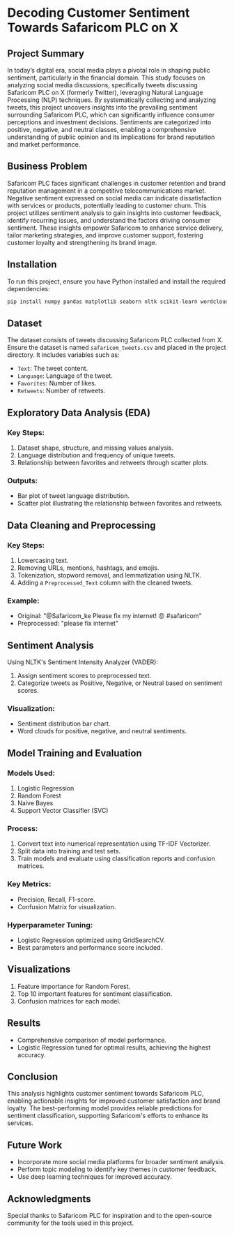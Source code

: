 # Decoding Customer Sentiment Towards Safaricom PLC on X

## Project Summary
In today’s digital era, social media plays a pivotal role in shaping public sentiment, particularly in the financial domain. This study focuses on analyzing social media discussions, specifically tweets discussing Safaricom PLC on X (formerly Twitter), leveraging Natural Language Processing (NLP) techniques. By systematically collecting and analyzing tweets, this project uncovers insights into the prevailing sentiment surrounding Safaricom PLC, which can significantly influence consumer perceptions and investment decisions. Sentiments are categorized into positive, negative, and neutral classes, enabling a comprehensive understanding of public opinion and its implications for brand reputation and market performance.

## Business Problem
Safaricom PLC faces significant challenges in customer retention and brand reputation management in a competitive telecommunications market. Negative sentiment expressed on social media can indicate dissatisfaction with services or products, potentially leading to customer churn. This project utilizes sentiment analysis to gain insights into customer feedback, identify recurring issues, and understand the factors driving consumer sentiment. These insights empower Safaricom to enhance service delivery, tailor marketing strategies, and improve customer support, fostering customer loyalty and strengthening its brand image.

## Installation
To run this project, ensure you have Python installed and install the required dependencies:

```bash
pip install numpy pandas matplotlib seaborn nltk scikit-learn wordcloud emoji
```

## Dataset
The dataset consists of tweets discussing Safaricom PLC collected from X. Ensure the dataset is named `safaricom_tweets.csv` and placed in the project directory. It includes variables such as:
- `Text`: The tweet content.
- `Language`: Language of the tweet.
- `Favorites`: Number of likes.
- `Retweets`: Number of retweets.

## Exploratory Data Analysis (EDA)
### Key Steps:
1. Dataset shape, structure, and missing values analysis.
2. Language distribution and frequency of unique tweets.
3. Relationship between favorites and retweets through scatter plots.

### Outputs:
- Bar plot of tweet language distribution.
- Scatter plot illustrating the relationship between favorites and retweets.

## Data Cleaning and Preprocessing
### Key Steps:
1. Lowercasing text.
2. Removing URLs, mentions, hashtags, and emojis.
3. Tokenization, stopword removal, and lemmatization using NLTK.
4. Adding a `Preprocessed_Text` column with the cleaned tweets.

### Example:
- Original: "@Safaricom_ke Please fix my internet! 😡 #safaricom"
- Preprocessed: "please fix internet"

## Sentiment Analysis
Using NLTK's Sentiment Intensity Analyzer (VADER):
1. Assign sentiment scores to preprocessed text.
2. Categorize tweets as Positive, Negative, or Neutral based on sentiment scores.

### Visualization:
- Sentiment distribution bar chart.
- Word clouds for positive, negative, and neutral sentiments.

## Model Training and Evaluation
### Models Used:
1. Logistic Regression
2. Random Forest
3. Naive Bayes
4. Support Vector Classifier (SVC)

### Process:
1. Convert text into numerical representation using TF-IDF Vectorizer.
2. Split data into training and test sets.
3. Train models and evaluate using classification reports and confusion matrices.

### Key Metrics:
- Precision, Recall, F1-score.
- Confusion Matrix for visualization.

### Hyperparameter Tuning:
- Logistic Regression optimized using GridSearchCV.
- Best parameters and performance score included.

## Visualizations
1. Feature importance for Random Forest.
2. Top 10 important features for sentiment classification.
3. Confusion matrices for each model.

## Results
- Comprehensive comparison of model performance.
- Logistic Regression tuned for optimal results, achieving the highest accuracy.

## Conclusion
This analysis highlights customer sentiment towards Safaricom PLC, enabling actionable insights for improved customer satisfaction and brand loyalty. The best-performing model provides reliable predictions for sentiment classification, supporting Safaricom's efforts to enhance its services.

## Future Work
- Incorporate more social media platforms for broader sentiment analysis.
- Perform topic modeling to identify key themes in customer feedback.
- Use deep learning techniques for improved accuracy.

## Acknowledgments
Special thanks to Safaricom PLC for inspiration and to the open-source community for the tools used in this project.

